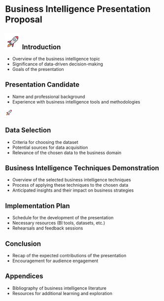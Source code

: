 # Business Intelligence Presentation Proposal

## ![My Rocket](https://github.com/dolinger-nscc/Capstone2024/blob/main/img/icons8-rocket-50.png?raw=true) Introduction
- Overview of the business intelligence topic
- Significance of data-driven decision-making
- Goals of the presentation

## Presentation Candidate
- Name and professional background
- Experience with business intelligence tools and methodologies

<img src="https://github.com/dolinger-nscc/Capstone2024/blob/main/img/icons8-rocket-50.png?raw=true" alt="Sized Rocket" width="25px" height="25px">

## Data Selection
- Criteria for choosing the dataset
- Potential sources for data acquisition
- Relevance of the chosen data to the business domain

## Business Intelligence Techniques Demonstration
- Overview of the selected business intelligence techniques
- Process of applying these techniques to the chosen data
- Anticipated insights and their impact on business strategies

## Implementation Plan
- Schedule for the development of the presentation
- Necessary resources (BI tools, datasets, etc.)
- Rehearsals and feedback sessions

## Conclusion
- Recap of the expected contributions of the presentation
- Encouragement for audience engagement

## Appendices
- Bibliography of business intelligence literature
- Resources for additional learning and exploration
